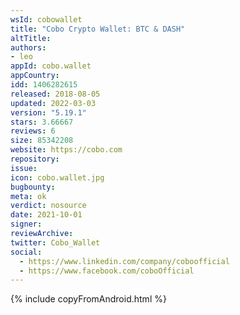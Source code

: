 ```yaml
---
wsId: cobowallet
title: "Cobo Crypto Wallet: BTC & DASH"
altTitle: 
authors:
- leo
appId: cobo.wallet
appCountry: 
idd: 1406282615
released: 2018-08-05
updated: 2022-03-03
version: "5.19.1"
stars: 3.66667
reviews: 6
size: 85342208
website: https://cobo.com
repository: 
issue: 
icon: cobo.wallet.jpg
bugbounty: 
meta: ok
verdict: nosource
date: 2021-10-01
signer: 
reviewArchive:
twitter: Cobo_Wallet
social:
  - https://www.linkedin.com/company/coboofficial
  - https://www.facebook.com/coboOfficial
---
```


 {% include copyFromAndroid.html %}
